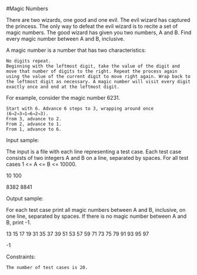 #Magic Numbers

 There are two wizards, one good and one evil. The evil wizard has captured the princess. The only way to defeat the evil wizard is to recite a set of magic numbers. The good wizard has given you two numbers, A and B. Find every magic number between A and B, inclusive.

A magic number is a number that has two characteristics:

    No digits repeat.
    Beginning with the leftmost digit, take the value of the digit and move that number of digits to the right. Repeat the process again using the value of the current digit to move right again. Wrap back to the leftmost digit as necessary. A magic number will visit every digit exactly once and end at the leftmost digit.

For example, consider the magic number 6231.

    Start with 6. Advance 6 steps to 3, wrapping around once (6→2→3→1→6→2→3).
    From 3, advance to 2.
    From 2, advance to 1.
    From 1, advance to 6.

Input sample:

The input is a file with each line representing a test case. Each test case consists of two integers A and B on a line, separated by spaces. For all test cases 1 <= A <= B <= 10000.

10 100

8382 8841

Output sample:

For each test case print all magic numbers between A and B, inclusive, on one line, separated by spaces. If there is no magic number between A and B, print -1.

13 15 17 19 31 35 37 39 51 53 57 59 71 73 75 79 91 93 95 97

-1

Constraints:

    The number of test cases is 20.
